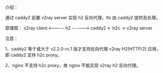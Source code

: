 介绍：

通过 caddy2 前置 v2ray server 实现 h2 反向代理，tls 由 caddy2 提供及处理。

原理图： v2ray client <----- h2 ------> caddy2 <- h2c -> v2ray server

注意： 

1、caddy2 等于或大于 v2.2.0-rc.1 版才支持反向代理 v2ray H2(HTTP/2) 应用，即 caddy2 支持 h2c proxy。

2、nginx 不支持 h2c proxy，故 nginx 不能实现 v2ray h2 反向代理。
